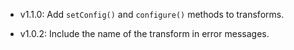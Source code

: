 * v1.1.0: Add `setConfig()` and `configure()` methods to transforms.

* v1.0.2: Include the name of the transform in error messages.